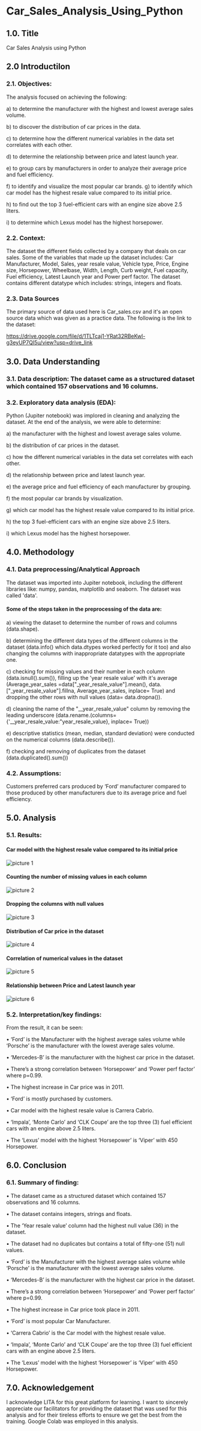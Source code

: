 # Car_Sales_Analysis_Using_Python

## 1.0. Title
Car Sales Analysis using Python

## 2.0 Introductilon
### 2.1. Objectives: 

The analysis focused on achieving the following:

a) to determine the manufacturer with the highest and lowest average sales volume.

b) to discover the distribution of car prices in the data.

c) to determine how the different numerical variables in the data set correlates with each other.

d) to determine the relationship between price and latest launch year.

e) to group cars by manufacturers in order to analyze their average price and fuel efficiency.

f) to identify and visualize the most popular car brands. g) to identify which car model has the highest resale value compared to its initial price.

h) to find out the top 3 fuel-efficient cars with an engine size above 2.5 liters.

i) to determine which Lexus model has the highest horsepower.

### 2.2. Context:

The dataset the different fields collected by a company that deals on car sales.  Some of the variables that made up the dataset includes: Car Manufacturer, Model, Sales, year resale value, Vehicle type, Price, Engine size, Horsepower, Wheelbase, Width, Length, Curb weight, Fuel capacity, Fuel efficiency, Latest Launch year and Power perf factor. The dataset contains different datatype which includes: strings, integers and floats.

### 2.3. Data Sources

The primary source of data used here is Car_sales.csv and it's an open source data which was given as a practice data. The following is the link to the dataset: 

https://drive.google.com/file/d/1TLTcaj1-YRat32RBeKwl-g3eyUP7QI5u/view?usp=drive_link

## 3.0. Data Understanding

### 3.1. Data description: The dataset came as a structured dataset which contained 157 observations and 16 columns. 

### 3.2. Exploratory data analysis (EDA): 
Python (Jupiter notebook) was implored in cleaning and analyzing the dataset. At the end of the analysis, we were able to determine:

a) the manufacturer with the highest and lowest average sales volume.

b) the distribution of car prices in the dataset.

c) how the different numerical variables in the data set correlates with each other.

d) the relationship between price and latest launch year.

e) the average price and fuel efficiency of each manufacturer by grouping.

f)  the most popular car brands by visualization.

g) which car model has the highest resale value compared to its initial price.

h) the top 3 fuel-efficient cars with an engine size above 2.5 liters.

i) which Lexus model has the highest horsepower.

## 4.0. Methodology
### 4.1. Data preprocessing/Analytical Approach

The dataset was imported into Jupiter notebook, including the different libraries like: numpy, pandas, matplotlib and seaborn. The dataset was called 'data'.

#### Some of the steps taken in the preprocessing of the data are:

a) viewing the dataset to determine the number of rows and columns (data.shape).

b) determining the different data types of the different columns in the dataset (data.info() which data.dtypes worked perfectly for it too) and also changing the columns with 
inappropriate datatypes with the appropriate one.

c) checking for missing values and their number in each column (data.isnull().sum()), filling up the 'year resale value' with it's average (Average_year_sales =data["_year_resale_value"].mean(), data.["_year_resale_value"].fillna, Average_year_sales, inplace= True) and dropping the other rows with null values (data= data.dropna()).

d) cleaning the name of the "__year_resale_value" column by removing the leading underscore (data.rename.(columns={'__year_resale_value:"year_resale_value}, inplace= True))

e) descriptive statistics (mean, median, standard deviation) were conducted on the numerical columns (data.describe()).

f) checking and removing of duplicates from the dataset (data.duplicated().sum())

### 4.2. Assumptions:
Customers preferred cars produced by ‘Ford’ manufacturer compared to those produced by other manufacturers due to its average price and fuel efficiency.

## 5.0. Analysis
### 5.1. Results:

#### Car model with the highest resale value compared to its initial price

![picture 1](https://github.com/user-attachments/assets/ad471307-1f21-4328-84a5-8f89f01185a4)

#### Counting the number of missing values in each column 

![picture 2](https://github.com/user-attachments/assets/e8320966-5b8b-46ed-aa90-67d2083086da)

#### Dropping the columns with null values

![picture 3](https://github.com/user-attachments/assets/09b088c7-a038-4260-8003-88f1e2c21082)

#### Distribution of Car price in the dataset

![picture 4](https://github.com/user-attachments/assets/9209bd83-292b-4ec3-8652-ee0abc0d0ec3)

#### Correlation of numerical values in the dataset

![picture 5](https://github.com/user-attachments/assets/33409225-ba9e-4ad0-84ad-1627f109f63f)

#### Relationship between Price and Latest launch year

![picture 6](https://github.com/user-attachments/assets/c6fe8082-64c6-4364-8f56-41a45c9897c8)

### 5.2. Interpretation/key findings: 

From the result, it can be seen:

•	‘Ford’ is the Manufacturer with the highest average sales volume while ‘Porsche’ is the manufacturer with the lowest average sales volume.

•	‘Mercedes-B’ is the manufacturer with the highest car price in the dataset.

•	There’s a strong correlation between ‘Horsepower’ and ‘Power perf factor’ where p=0.99.

•	The highest increase in Car price was in 2011.

•	‘Ford’ is mostly purchased by customers.

•	Car model with the highest resale value is Carrera Cabrio. 

•	‘Impala’, ‘Monte Carlo’ and ‘CLK Coupe’ are the top three (3) fuel efficient cars with an engine above 2.5 liters.

•	The ‘Lexus’ model with the highest ‘Horsepower’ is ‘Viper’ with 450 Horsepower.

## 6.0. Conclusion
### 6.1. Summary of finding:

•	The dataset came as a structured dataset which contained 157 observations and 16 columns. 

•	The dataset contains integers, strings and floats.

•	The ‘Year resale value’ column had the highest null value (36) in the dataset.

•	The dataset had no duplicates but contains a total of fifty-one (51) null values. 

•	‘Ford’ is the Manufacturer with the highest average sales volume while ‘Porsche’ is the manufacturer with the lowest average sales volume.

•	‘Mercedes-B’ is the manufacturer with the highest car price in the dataset.

•	There’s a strong correlation between ‘Horsepower’ and ‘Power perf factor’ where p=0.99.

•	The highest increase in Car price took place in 2011.

•	‘Ford’ is most popular Car Manufacturer.

•	‘Carrera Cabrio’ is the Car model with the highest resale value.

•	‘Impala’, ‘Monte Carlo’ and ‘CLK Coupe’ are the top three (3) fuel efficient cars with an engine above 2.5 liters.

•	The ‘Lexus’ model with the highest ‘Horsepower’ is ‘Viper’ with 450 Horsepower.

## 7.0. Acknowledgement

I acknowledge LITA for this great platform for learning. I want to sincerely appreciate our facilitators for providing the dataset that was used for this analysis and for their tireless efforts to ensure we get the best from the training. Google Colab was employed in this analysis.

